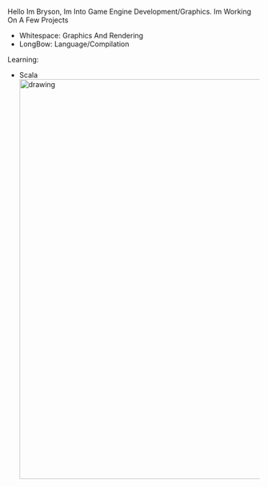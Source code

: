 Hello Im Bryson, Im Into Game Engine Development/Graphics.
Im Working On A Few Projects
 - Whitespace: Graphics And Rendering
 - LongBow: Language/Compilation

Learning:
 - Scala <img src="https://user-images.githubusercontent.com/61612853/180633362-a4c99bb8-a797-4479-8e53-d9c4312e8887.png" alt="drawing" width="800"/>

<!---
- 👋 Hi, I’m @Bryson-C
- 👀 I’m interested in ...
- 🌱 I’m currently learning ...
- 💞️ I’m looking to collaborate on ...
- 📫 How to reach me ...

Bryson-C/Bryson-C is a ✨ special ✨ repository because its `README.md` (this file) appears on your GitHub profile.
You can click the Preview link to take a look at your changes.
--->
